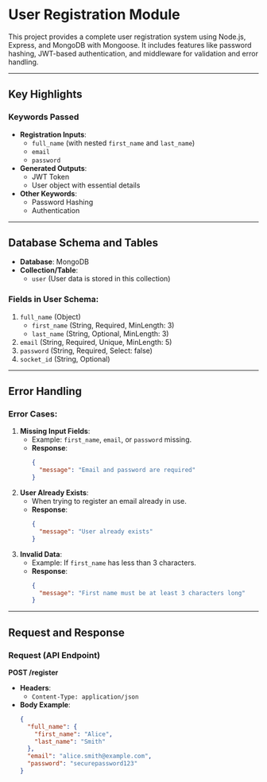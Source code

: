 # User Registration Module

This project provides a complete user registration system using Node.js, Express, and MongoDB with Mongoose. It includes features like password hashing, JWT-based authentication, and middleware for validation and error handling.

---

## Key Highlights

### Keywords Passed
- **Registration Inputs**: 
  - `full_name` (with nested `first_name` and `last_name`)
  - `email`
  - `password`
- **Generated Outputs**:
  - JWT Token
  - User object with essential details
- **Other Keywords**:
  - Password Hashing
  - Authentication

---

## Database Schema and Tables

- **Database**: MongoDB
- **Collection/Table**: 
  - `user` (User data is stored in this collection)

### Fields in User Schema:
1. `full_name` (Object)
   - `first_name` (String, Required, MinLength: 3)
   - `last_name` (String, Optional, MinLength: 3)
2. `email` (String, Required, Unique, MinLength: 5)
3. `password` (String, Required, Select: false)
4. `socket_id` (String, Optional)

---

## Error Handling

### Error Cases:
1. **Missing Input Fields**:
   - Example: `first_name`, `email`, or `password` missing.
   - **Response**: 
     ```json
     {
       "message": "Email and password are required"
     }
     ```
2. **User Already Exists**:
   - When trying to register an email already in use.
   - **Response**: 
     ```json
     {
       "message": "User already exists"
     }
     ```
3. **Invalid Data**:
   - Example: If `first_name` has less than 3 characters.
   - **Response**:
     ```json
     {
       "message": "First name must be at least 3 characters long"
     }
     ```

---

## Request and Response

### Request (API Endpoint)

**POST /register**

- **Headers**:
  - `Content-Type: application/json`
- **Body Example**:
  ```json
  {
    "full_name": {
      "first_name": "Alice",
      "last_name": "Smith"
    },
    "email": "alice.smith@example.com",
    "password": "securepassword123"
  }


